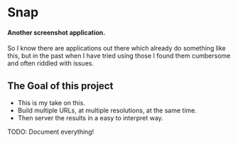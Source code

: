 # Snap

#### Another screenshot application. 

So I know there are applications out there which already do something like this, but in the past when I have tried using those I found them cumbersome and often riddled with issues. 

## The Goal of this project
* This is my take on this. 
* Build multiple URLs, at multiple resolutions, at the same time. 
* Then server the results in a easy to interpret way.

TODO: Document everything!